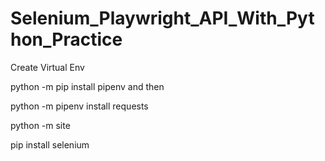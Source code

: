 # Selenium_Playwright_API_With_Python_Practice

Create Virtual Env

python -m pip install pipenv
and then

python -m pipenv install requests

python -m site

pip install selenium